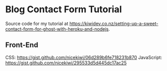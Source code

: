 # Blog Contact Form Tutorial

Source code for my tutorial at https://kiwidev.co.nz/setting-up-a-sweet-contact-form-for-ghost-with-heroku-and-nodejs.

## Front-End
CSS: https://gist.github.com/nicekiwi/06d289b6fe718231b870
JavaScript: https://gist.github.com/nicekiwi/295533d5d445dc17ac25